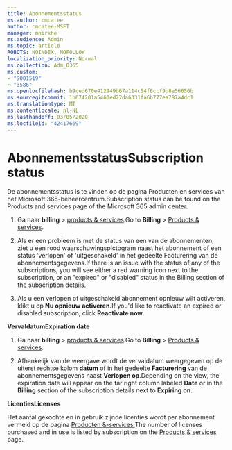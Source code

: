 ```yaml
---
title: Abonnementsstatus
ms.author: cmcatee
author: cmcatee-MSFT
manager: mnirkhe
ms.audience: Admin
ms.topic: article
ROBOTS: NOINDEX, NOFOLLOW
localization_priority: Normal
ms.collection: Adm_O365
ms.custom:
- "9001519"
- "3586"
ms.openlocfilehash: b9ced670e412949b67a114c54f6ccf9b8e56656b
ms.sourcegitcommit: 1b674201a5460ed27da6331fa6b777ea787a4dc1
ms.translationtype: MT
ms.contentlocale: nl-NL
ms.lasthandoff: 03/05/2020
ms.locfileid: "42417669"
---
```

# <a name="subscription-status"></a><span data-ttu-id="e8f1f-102">Abonnementsstatus</span><span class="sxs-lookup"><span data-stu-id="e8f1f-102">Subscription status</span></span>

<span data-ttu-id="e8f1f-103">De abonnementsstatus is te vinden op de pagina Producten en services van het Microsoft 365-beheercentrum.</span><span class="sxs-lookup"><span data-stu-id="e8f1f-103">Subscription status can be found on the Products and services page of the Microsoft 365 admin center.</span></span>

1. <span data-ttu-id="e8f1f-104">Ga naar **billing** > [products & services](https://go.microsoft.com/fwlink/p/?linkid=842054).</span><span class="sxs-lookup"><span data-stu-id="e8f1f-104">Go to **Billing** > [Products & services](https://go.microsoft.com/fwlink/p/?linkid=842054).</span></span>

2. <span data-ttu-id="e8f1f-105">Als er een probleem is met de status van een van de abonnementen, ziet u een rood waarschuwingspictogram naast het abonnement of een status 'verlopen' of 'uitgeschakeld' in het gedeelte Facturering van de abonnementsgegevens.</span><span class="sxs-lookup"><span data-stu-id="e8f1f-105">If there is an issue with the status of any of the subscriptions, you will see either a red warning icon next to the subscription, or an "expired" or "disabled" status in the Billing section of the subscription details.</span></span>

3. <span data-ttu-id="e8f1f-106">Als u een verlopen of uitgeschakeld abonnement opnieuw wilt activeren, klikt u op **Nu opnieuw activeren.**</span><span class="sxs-lookup"><span data-stu-id="e8f1f-106">If you'd like to reactivate an expired or disabled subscription, click **Reactivate now**.</span></span>

<span data-ttu-id="e8f1f-107">**Vervaldatum**</span><span class="sxs-lookup"><span data-stu-id="e8f1f-107">**Expiration date**</span></span>

1. <span data-ttu-id="e8f1f-108">Ga naar **billing** > [products & services](https://go.microsoft.com/fwlink/p/?linkid=842054).</span><span class="sxs-lookup"><span data-stu-id="e8f1f-108">Go to **Billing** > [Products & services](https://go.microsoft.com/fwlink/p/?linkid=842054).</span></span>

2. <span data-ttu-id="e8f1f-109">Afhankelijk van de weergave wordt de vervaldatum weergegeven op de uiterst rechtse kolom **datum** of in het gedeelte **Facturering** van de abonnementsgegevens naast **Verlopen op**.</span><span class="sxs-lookup"><span data-stu-id="e8f1f-109">Depending on the view, the expiration date will appear on the far right column labeled **Date** or in the **Billing** section of the subscription details next to **Expiring on**.</span></span>

<span data-ttu-id="e8f1f-110">**Licenties**</span><span class="sxs-lookup"><span data-stu-id="e8f1f-110">**Licenses**</span></span>

<span data-ttu-id="e8f1f-111">Het aantal gekochte en in gebruik zijnde licenties wordt per abonnement vermeld op de pagina [Producten &-services.](https://go.microsoft.com/fwlink/p/?linkid=842054)</span><span class="sxs-lookup"><span data-stu-id="e8f1f-111">The number of licenses purchased and in use is listed by subscription on the [Products & services](https://go.microsoft.com/fwlink/p/?linkid=842054) page.</span></span>

